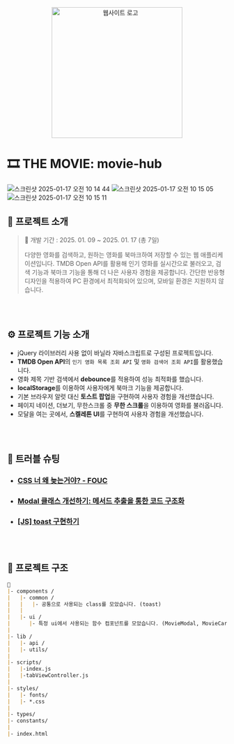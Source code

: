 
<div align="center">
<img width="300px" src="https://github.com/user-attachments/assets/79ac8be9-8cba-4c5a-bed4-051d585b3275" alt="웹사이트 로고" />
</div>

# 🎞 THE MOVIE: movie-hub

![스크린샷 2025-01-17 오전 10 14 44](https://github.com/user-attachments/assets/aeda6081-760b-43fa-94a4-24db808d3dff)
![스크린샷 2025-01-17 오전 10 15 05](https://github.com/user-attachments/assets/3e20e2f6-f48e-40c3-a0be-f2875a47a83a)
![스크린샷 2025-01-17 오전 10 15 11](https://github.com/user-attachments/assets/2ea7dbab-3816-41c7-ac70-24010ca7e710)
<br/>

## 💬 프로젝트 소개
> 📅 개발 기간 : 2025. 01. 09 ~ 2025. 01. 17 (총 7일)
>
> 다양한 영화를 검색하고, 원하는 영화를 북마크하여 저장할 수 있는 웹 애플리케이션입니다.
> TMDB Open API를 활용해 인기 영화를 실시간으로 불러오고, 검색 기능과 북마크 기능을 통해 더 나은 사용자 경험을 제공합니다.
> 간단한 반응형 디자인을 적용하여 PC 환경에서 최적화되어 있으며, 모바일 환경은 지원하지 않습니다.

<br>
<br>

## ⚙ 프로젝트 기능 소개
- jQuery 라이브러리 사용 없이 바닐라 자바스크립트로 구성된 프로젝트입니다.
- **TMDB Open API**의 `인기 영화 목록 조회 API` 및 `영화 검색어 조회 API`를 활용했습니다.
- 영화 제목 기반 검색에서 **debounce**를 적용하여 성능 최적화를 했습니다.
- **localStorage**를 이용하여 사용자에게 북마크 기능을 제공합니다.
- 기본 브라우저 알럿 대신 **토스트 팝업**을 구현하여 사용자 경험을 개선했습니다.
- 페이지 네이션, 더보기, 무한스크롤 중 **무한 스크롤**을 이용하여 영화를 불러옵니다.
- 모달을 여는 곳에서, **스켈레톤 UI**를 구현하여 사용자 경험을 개선했습니다.

<br>
<br>

## 🚀 트러블 슈팅
 - ### [CSS 너 왜 늦는거야? - FOUC](https://llddang-blog.tistory.com/56)
 - ### [Modal 클래스 개선하기: 메서드 추출을 통한 코드 구조화](https://llddang-blog.tistory.com/57)
 - ### [[JS] toast 구현하기](https://llddang-blog.tistory.com/58)

<br>
<br>

## 📁 프로젝트 구조

```markdown
📁
|- components /
|   |- common /
|   |   |- 공통으로 사용되는 class를 모았습니다. (toast)
|   |
|   |- ui /
|      |- 특정 ui에서 사용되는 함수 컴포넌트를 모았습니다. (MovieModal, MovieCard)
|
|- lib /
|   |- api /
|   |- utils/
|
|- scripts/
|   |-index.js
|   |-tabViewController.js
|
|- styles/
|   |- fonts/
|   |- *.css
|
|- types/
|- constants/
|
|- index.html
```

